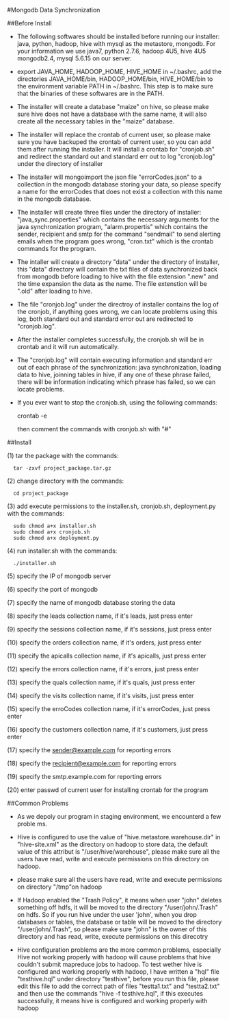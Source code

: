 #Mongodb Data Synchronization

##Before Install

* The following softwares should be installed before running our installer:
java, python, hadoop, hive with mysql as the metastore, mongodb. For your information we use java7, python 2.7.6, hadoop 4U5, hive 4U5 mongodb2.4, mysql 5.6.15 on our server.

* export JAVA_HOME, HADOOP_HOME, HIVE_HOME in ~/.bashrc, add the directories JAVA_HOME/bin, HADOOP_HOME/bin, HIVE_HOME/bin to  the environment variable PATH in ~/.bashrc. This step is to make sure that the binaries of these softwares are in the PATH.

* The installer will create a database "maize" on hive, so please make sure hive does not have a database with the same name, it will also create all the necessary tables in the "maize" database.

* The installer will replace the crontab of current user, so please make sure you have backuped the crontab of current user, so you can add them after running the installer. It will install a crontab for "cronjob.sh" and redirect the standard out and standard err out to log "cronjob.log" under the directory of installer

* The installer will mongoimport the json file "errorCodes.json" to a collection in the mongodb database storing your data, so please specify a name for the errorCodes that does not exist a collection with this name in the mongodb database.

* The installer will create three files under the directory of installer: "java_sync.properties" which contains the necessary arguments for the java synchronization program, "alarm.propertis" which contains the sender, recipient and smtp for the command "sendmail" to send alerting emails when the program goes wrong, "cron.txt" which is the crontab commands for the program.

* The intaller will create a directory "data" under the directory of installer, this "data" directory will contain the txt files of data synchronized back from mongodb before loading to hive with the file extension ".new" and the time expansion the data as the name. The file extenstion will be ".old" after loading to hive. 

* The file "cronjob.log"  under the directroy of installer contains the log of the cronjob, if anything goes wrong, we can locate problems using this log, both standard out and standard error out are redirected to "cronjob.log".

* After the installer completes successfully, the cronjob.sh will be in crontab and it will run automatically.

* The "cronjob.log" will contain executing information and standard err out of each phrase of the synchronization: java synchronization, loading data to hive, joinning tables in hive, if any one of these phrase failed, there will be information indicating which phrase has failed, so we can locate problems.

* If you ever want to stop the cronjob.sh, using the following commands:

    crontab -e

   then comment the commands with cronjob.sh with "\#"  

##Install

(1) tar the package with the commands: 

      tar -zxvf project_package.tar.gz
      
(2) change directory  with the  commands: 

      cd project_package
      
(3) add execute permissions to the installer.sh, cronjob.sh, deployment.py with 
the commands:

      sudo chmod a+x installer.sh
      sudo chmod a+x cronjob.sh
      sudo chmod a+x deployment.py
      
(4) run installer.sh with the commands: 

      ./installer.sh
      
(5) specify the IP of mongodb server

(6) specify the port of mongodb

(7) specify the name of mongodb database storing the data

(8) specify the leads collection name, if it's leads, just press enter

(9) specify the sessions collection name, if it's sessions, just press enter

(10) specify the orders collection name, if it's orders, just press enter

(11) specify the apicalls collection name, if it's apicalls, just press enter

(12) specify the errors collection name, if it's errors, just press enter

(13) specify the quals collection name, if it's quals, just press enter

(14) specify the visits collection name, if it's visits, just press enter

(15) specify the erroCodes collection name, if it's errorCodes, just press enter

(16) specify the customers collection name, if it's customers, just press enter

(17) specify the sender@example.com for reporting errors

(18) specify the recipient@example.com for reporting errors

(19) specify the smtp.example.com for reporting errors

(20) enter passwd of current user for installing crontab for the program


##Common Problems
* As we depoly our program in staging environment, we encounterd a few proble ms.

* Hive is configured to use the value of "hive.metastore.warehouse.dir" in "hive-site.xml" as the directory on hadoop to store data, the default value of this attribut is "/user/hive/warehouse", please make sure all the users have read, write and execute permissions on this directory on hadoop.

* please make sure all the users have read, write and execute permissions on directory "/tmp"on hadoop

* If Hadoop enabled the "Trash Policy", it means when user "john" deletes something off hdfs, it will be moved to the directory "/user/john/.Trash" on hdfs. So if you run hive under the user 'john', when you drop databases or tables, the database or table will be moved to the directory "/user/john/.Trash", so please make sure "john" is the owner of this directory and has read, write, execute permissions on this direcotry

* Hive configuration problems are the more common problems, especially Hive not working properly with hadoop will cause problems that hive couldn't submit mapreduce jobs to hadoop. To test wether hive is configured and working properly with hadoop, I have written a "hql" file "testhive.hql" under directory "testhive", before you run this file, please edit this file to add the correct path of files "testta1.txt" and "testta2.txt" and then use the commands "hive -f testhive.hql", if this executes successfully, it means hive is configured and working properly with hadoop











